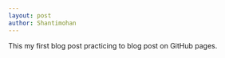 ```yaml
---
layout: post
author: Shantimohan
---
```

This my first blog post practicing to blog post on GitHub pages.
